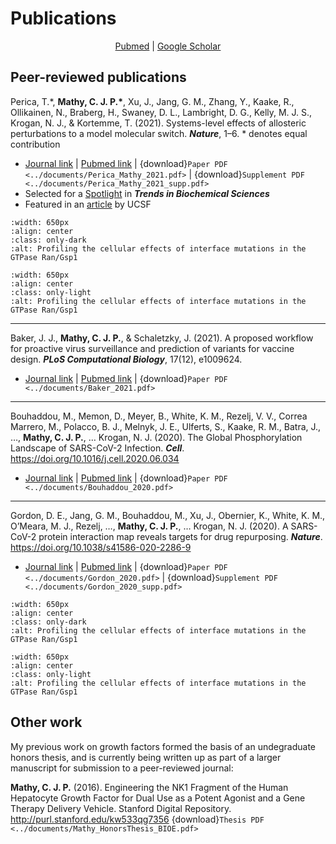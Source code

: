 # Publications

<p style="text-align: center;">
<a href=https://pubmed.ncbi.nlm.nih.gov/?term=Mathy+CJP%5BAuthor%5D&sort=date>Pubmed</a>
|
<a href=https://scholar.google.com/citations?user=DuBa5oYAAAAJ&hl=en>Google Scholar</a>
</p>

## Peer-reviewed publications

Perica, T.\*, __Mathy, C. J. P.\*__, Xu, J., Jang, G. Μ., Zhang, Y., Kaake, R., Ollikainen, N., Braberg, H., Swaney, D. L., Lambright, D. G., Kelly, M. J. S., Krogan, N. J., & Kortemme, T. (2021). Systems-level effects of allosteric perturbations to a model molecular switch. __*Nature*__, 1–6. \* denotes equal contribution
    
- [Journal link](https://doi.org/10.1038/s41586-021-03982-6) | [Pubmed link](https://pubmed.ncbi.nlm.nih.gov/34646016/) | {download}`Paper PDF <../documents/Perica_Mathy_2021.pdf>` | {download}`Supplement PDF <../documents/Perica_Mathy_2021_supp.pdf>`
- Selected for a [Spotlight](https://doi.org/10.1016/j.tibs.2022.01.006) in __*Trends in Biochemical Sciences*__
- Featured in an [article](https://www.ucsf.edu/news/2021/10/421646/how-cells-multitask-magic-molecular-switches) by UCSF

```{image} ../images/gsp1_paper_2021_dark.png
:width: 650px
:align: center
:class: only-dark
:alt: Profiling the cellular effects of interface mutations in the GTPase Ran/Gsp1
```

```{image} ../images/gsp1_paper_2021_light.png
:width: 650px
:align: center
:class: only-light
:alt: Profiling the cellular effects of interface mutations in the GTPase Ran/Gsp1
```

------------------------------------------------------------
Baker, J. J., __Mathy, C. J. P.__, & Schaletzky, J. (2021). A proposed workflow for proactive virus surveillance and prediction of variants for vaccine design. __*PLoS Computational Biology*__, 17(12), e1009624.
- [Journal link](https://doi.org/10.1371/journal.pcbi.1009624) | [Pubmed link](https://pubmed.ncbi.nlm.nih.gov/34914686/) | {download}`Paper PDF <../documents/Baker_2021.pdf>`

------------------------------------------------------------
Bouhaddou, M., Memon, D., Meyer, B., White, K. M., Rezelj, V. V., Correa Marrero, M., Polacco, B. J., Melnyk, J. E., Ulferts, S., Kaake, R. M., Batra, J., …, __Mathy, C. J. P.__, … Krogan, N. J. (2020). The Global Phosphorylation Landscape of SARS-CoV-2 Infection. __*Cell*__. https://doi.org/10.1016/j.cell.2020.06.034
- [Journal link](https://doi.org/10.1016/j.cell.2020.06.034) | [Pubmed link](https://pubmed.ncbi.nlm.nih.gov/32645325/) | {download}`Paper PDF <../documents/Bouhaddou_2020.pdf>`

------------------------------------------------------------
Gordon, D. E., Jang, G. M., Bouhaddou, M., Xu, J., Obernier, K., White, K. M., O’Meara, M. J., Rezelj, …, __Mathy, C. J. P.__, … Krogan, N. J. (2020). A SARS-CoV-2 protein interaction map reveals targets for drug repurposing. __*Nature*__. https://doi.org/10.1038/s41586-020-2286-9
- [Journal link](https://doi.org/10.1038/s41586-020-2286-9) | [Pubmed link](https://pubmed.ncbi.nlm.nih.gov/32353859/) | {download}`Paper PDF <../documents/Gordon_2020.pdf>` | {download}`Supplement PDF <../documents/Gordon_2020_supp.pdf>`

```{image} ../images/orf6_dark.png
:width: 650px
:align: center
:class: only-dark
:alt: Profiling the cellular effects of interface mutations in the GTPase Ran/Gsp1
```

```{image} ../images/orf6_light.png
:width: 650px
:align: center
:class: only-light
:alt: Profiling the cellular effects of interface mutations in the GTPase Ran/Gsp1
```

## Other work

My previous work on growth factors formed the basis of an undegraduate honors thesis, and is currently being written up as part of a larger manuscript for submission to a peer-reviewed journal:

__Mathy, C. J. P.__ (2016). Engineering the NK1 Fragment of the Human Hepatocyte Growth Factor for Dual Use as a Potent Agonist and a Gene Therapy Delivery Vehicle. Stanford Digital Repository. http://purl.stanford.edu/kw533qg7356 {download}`Thesis PDF <../documents/Mathy_HonorsThesis_BIOE.pdf>`
